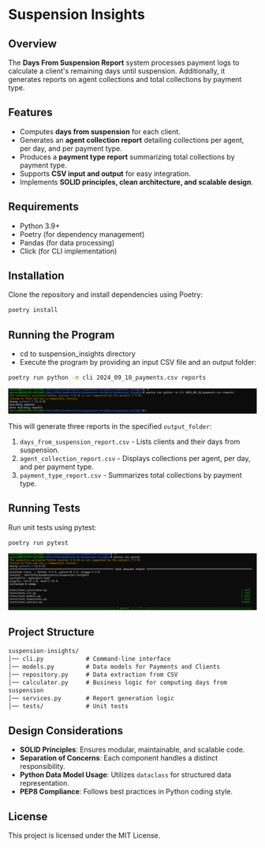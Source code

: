 # Suspension Insights

## Overview
The **Days From Suspension Report** system processes payment logs to calculate a client's remaining days until suspension. Additionally, it generates reports on agent collections and total collections by payment type.

## Features
- Computes **days from suspension** for each client.
- Generates an **agent collection report** detailing collections per agent, per day, and per payment type.
- Produces a **payment type report** summarizing total collections by payment type.
- Supports **CSV input and output** for easy integration.
- Implements **SOLID principles, clean architecture, and scalable design**.

## Requirements
- Python 3.9+
- Poetry (for dependency management)
- Pandas (for data processing)
- Click (for CLI implementation)

## Installation
Clone the repository and install dependencies using Poetry:
```sh
poetry install
```

## Running the Program
- cd to suspension_insights directory
- Execute the program by providing an input CSV file and an output folder:
```sh
poetry run python -m cli 2024_09_10_payments.csv reports
```
![](execution.png)

This will generate three reports in the specified `output_folder`:
1. `days_from_suspension_report.csv` - Lists clients and their days from suspension.
2. `agent_collection_report.csv` - Displays collections per agent, per day, and per payment type.
3. `payment_type_report.csv` - Summarizes total collections by payment type.

## Running Tests
Run unit tests using pytest:
```sh
poetry run pytest
```
![](tests.png)

## Project Structure
```
suspension-insights/
│── cli.py            # Command-line interface
│── models.py         # Data models for Payments and Clients
│── repository.py     # Data extraction from CSV
│── calculator.py     # Business logic for computing days from suspension
│── services.py       # Report generation logic
│── tests/            # Unit tests
```

## Design Considerations
- **SOLID Principles**: Ensures modular, maintainable, and scalable code.
- **Separation of Concerns**: Each component handles a distinct responsibility.
- **Python Data Model Usage**: Utilizes `dataclass` for structured data representation.
- **PEP8 Compliance**: Follows best practices in Python coding style.

## License
This project is licensed under the MIT License.
